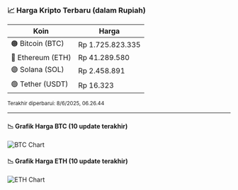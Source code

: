 

<!-- HARGA_KRIPTO -->
### 📈 Harga Kripto Terbaru (dalam Rupiah)

| Koin     | Harga         |
|----------|---------------|
| 🟠 Bitcoin (BTC)   | Rp 1.725.823.335 |
| 🔵 Ethereum (ETH)  | Rp 41.289.580 |
| 🟣 Solana (SOL)    | Rp 2.458.891 |
| 🟢 Tether (USDT)   | Rp 16.323 |

<sub>Terakhir diperbarui: 8/6/2025, 06.26.44</sub>

---

#### 📉 Grafik Harga BTC (10 update terakhir)
![BTC Chart](https://quickchart.io/chart?c=%7B%22type%22%3A%22line%22%2C%22data%22%3A%7B%22labels%22%3A%5B%2220%3A53%3A43%22%2C%2221%3A15%3A03%22%2C%2221%3A30%3A57%22%2C%2221%3A42%3A31%22%2C%2221%3A53%3A49%22%2C%2222%3A15%3A58%22%2C%2222%3A36%3A52%22%2C%2222%3A48%3A29%22%2C%2222%3A59%3A36%22%2C%2223%3A26%3A44%22%5D%2C%22datasets%22%3A%5B%7B%22label%22%3A%22Bitcoin%22%2C%22data%22%3A%5B1727627820%2C1727299661%2C1727142953%2C1727269668%2C1726831585%2C1726081514%2C1727160093%2C1727971013%2C1727556907%2C1725823335%5D%2C%22fill%22%3Afalse%2C%22borderColor%22%3A%22blue%22%2C%22tension%22%3A0.1%7D%5D%7D%7D)

#### 📉 Grafik Harga ETH (10 update terakhir)
![ETH Chart](https://quickchart.io/chart?c=%7B%22type%22%3A%22line%22%2C%22data%22%3A%7B%22labels%22%3A%5B%2220%3A53%3A43%22%2C%2221%3A15%3A03%22%2C%2221%3A30%3A57%22%2C%2221%3A42%3A31%22%2C%2221%3A53%3A49%22%2C%2222%3A15%3A58%22%2C%2222%3A36%3A52%22%2C%2222%3A48%3A29%22%2C%2222%3A59%3A36%22%2C%2223%3A26%3A44%22%5D%2C%22datasets%22%3A%5B%7B%22label%22%3A%22Ethereum%22%2C%22data%22%3A%5B41158640%2C41149334%2C41145554%2C41154597%2C41155088%2C41155679%2C41162191%2C41398734%2C41450738%2C41289580%5D%2C%22fill%22%3Afalse%2C%22borderColor%22%3A%22blue%22%2C%22tension%22%3A0.1%7D%5D%7D%7D)

<!-- /HARGA_KRIPTO -->